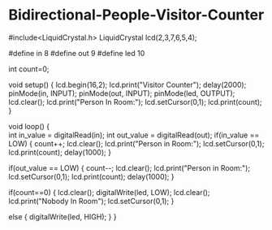 # Bidirectional-People-Visitor-Counter

#include<LiquidCrystal.h>
LiquidCrystal lcd(2,3,7,6,5,4);

#define in 8
#define out 9
#define led 10

int count=0;

void setup()
{
  lcd.begin(16,2);
  lcd.print("Visitor Counter");
  delay(2000);
  pinMode(in, INPUT);
  pinMode(out, INPUT);
  pinMode(led, OUTPUT);
  lcd.clear();
  lcd.print("Person In Room:");
  lcd.setCursor(0,1);
  lcd.print(count);
}

void loop()
{  
  int in_value = digitalRead(in);
  int out_value = digitalRead(out);
  if(in_value == LOW)
  {
    count++;
    lcd.clear();
    lcd.print("Person in Room:");
    lcd.setCursor(0,1);
    lcd.print(count);
    delay(1000);
  }
  
  if(out_value == LOW)
  {
    count--;
    lcd.clear();
    lcd.print("Person in Room:");
    lcd.setCursor(0,1);
    lcd.print(count);
    delay(1000);
  }
 
  
  if(count==0)
  {
    lcd.clear();
    digitalWrite(led, LOW);
    lcd.clear();
    lcd.print("Nobody In Room");
    lcd.setCursor(0,1);
  }
  
  else
  {
    digitalWrite(led, HIGH);
  }
}
